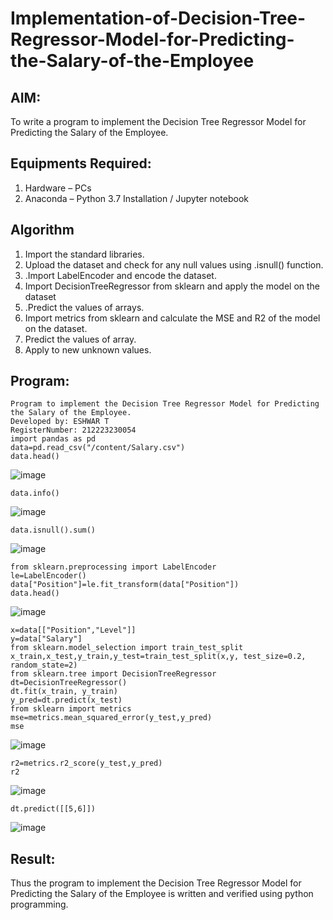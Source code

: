 # Implementation-of-Decision-Tree-Regressor-Model-for-Predicting-the-Salary-of-the-Employee

## AIM:
To write a program to implement the Decision Tree Regressor Model for Predicting the Salary of the Employee.

## Equipments Required:
1. Hardware – PCs
2. Anaconda – Python 3.7 Installation / Jupyter notebook

## Algorithm
1. Import the standard libraries.
2. Upload the dataset and check for any null values using .isnull() function.
3. .Import LabelEncoder and encode the dataset.
4. Import DecisionTreeRegressor from sklearn and apply the model on the dataset
5. .Predict the values of arrays.
6. Import metrics from sklearn and calculate the MSE and R2 of the model on the dataset.
7. Predict the values of array.
8. Apply to new unknown values.

## Program:
```
Program to implement the Decision Tree Regressor Model for Predicting the Salary of the Employee.
Developed by: ESHWAR T
RegisterNumber: 212223230054
import pandas as pd
data=pd.read_csv("/content/Salary.csv")
data.head()
```
![image](https://github.com/user-attachments/assets/e0ff9ade-27c6-440c-9705-4bcef6ff0ced)
```
data.info()
```
![image](https://github.com/user-attachments/assets/db02560a-e3a8-468e-8039-11b513079e35)
```
data.isnull().sum()
```
![image](https://github.com/user-attachments/assets/ff9c66ff-271d-4882-a355-6cc6288298e4)
```
from sklearn.preprocessing import LabelEncoder
le=LabelEncoder()
data["Position"]=le.fit_transform(data["Position"])
data.head()
```
![image](https://github.com/user-attachments/assets/990a199a-c348-46cc-9d22-a9c63503b058)
```
x=data[["Position","Level"]]
y=data["Salary"]
from sklearn.model_selection import train_test_split
x_train,x_test,y_train,y_test=train_test_split(x,y, test_size=0.2, random_state=2)
from sklearn.tree import DecisionTreeRegressor
dt=DecisionTreeRegressor()
dt.fit(x_train, y_train)
y_pred=dt.predict(x_test)
from sklearn import metrics
mse=metrics.mean_squared_error(y_test,y_pred)
mse
```
![image](https://github.com/user-attachments/assets/1929a316-9dee-4bf2-94c3-687bee9d5411)
```
r2=metrics.r2_score(y_test,y_pred)
r2
```
![image](https://github.com/user-attachments/assets/2404dc78-1296-43a5-9fbb-726f6abf0551)
```
dt.predict([[5,6]])
```
![image](https://github.com/user-attachments/assets/20ddc012-e98a-4b4a-a74d-215680ff316a)

## Result:
Thus the program to implement the Decision Tree Regressor Model for Predicting the Salary of the Employee is written and verified using python programming.
